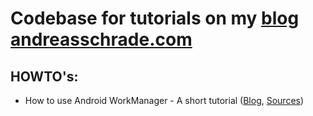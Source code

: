 # Codebase for tutorials on my [blog andreasschrade.com](https://www.andreasschrade.com) 

## HOWTO's:

* How to use Android WorkManager - A short tutorial ([Blog](https://www.andreasschrade.com/android-how-to-workmanager), [Sources](https://github.com/andreasschrade/blog-articles/tree/master/workmanager))
